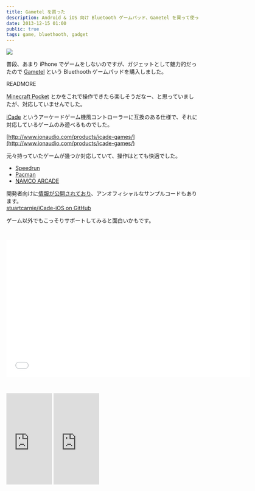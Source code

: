 ```yaml
---
title: Gametel を買った
description: Android & iOS 向け Bluetooth ゲームパッド、Gametel を買って使ってみた感想。
date: 2013-12-15 01:00
public: true
tags: game, bluethooth, gadget
---
```


![](2013-12-15-gametel/gametel.jpg)


普段、あまり iPhone でゲームをしないのですが、ガジェットとして魅力的だったので [Gametel](http://gametel.se/) という Bluethooth ゲームパッドを購入しました。

READMORE

[Minecraft Pocket](https://itunes.apple.com/jp/app/minecraft-pocket-edition/id479516143?mt=8&uo=4&at=10l87J) とかをこれで操作できたら楽しそうだなー、と思っていましたが、対応していませんでした。

[iCade](http://www.ionaudio.com/products/details/icade) というアーケードゲーム機風コントローラーに互換のある仕様で、それに対応しているゲームのみ遊べるものでした。

[http://www.ionaudio.com/products/icade-games/](http://www.ionaudio.com/products/icade-games/)

元々持っていたゲームが幾つか対応していて、操作はとても快適でした。

* [Speedrun](https://itunes.apple.com/app/mos-speedrun/id419215811?mt=8&uo=4&at=10l87J)
* [Pacman](https://itunes.apple.com/jp/app/pakkuman/id281656475?mt=8&uo=4&at=10l87J)
* [NAMCO ARCADE](https://itunes.apple.com/jp/app/namco-arcade/id465606050?mt=8&uo=4&at=10l87J)

開発者向けに[情報が公開されており](http://gametel.se/index.php/Wiki/DevelopForGametel)、アンオフィシャルなサンプルコードもあります。  
[stuartcarnie/iCade-iOS on GitHub](https://github.com/stuartcarnie/iCade-iOS)

ゲーム以外でもこっそりサポートしてみると面白いかもです。

<p style="margin-top: 3em">
<iframe width="640" height="360" src="//www.youtube.com/embed/aX80oHqlh6Y" frameborder="0" allowfullscreen></iframe>
</p>

<p style="margin-top: 3em">
<iframe src="http://rcm-fe.amazon-adsystem.com/e/cm?t=atsushnagased-22&o=9&p=8&l=as1&asins=B009OL0IRG&ref=tf_til&fc1=000000&IS2=1&lt1=_blank&m=amazon&lc1=0000FF&bc1=FFFFFF&bg1=FFFFFF&f=ifr" style="width:120px;height:240px;" scrolling="no" marginwidth="0" marginheight="0" frameborder="0"></iframe>

<iframe src="http://rcm-fe.amazon-adsystem.com/e/cm?t=atsushnagased-22&o=9&p=8&l=as1&asins=B005LYGS5Q&ref=tf_til&fc1=000000&IS2=1&lt1=_blank&m=amazon&lc1=0000FF&bc1=FFFFFF&bg1=FFFFFF&f=ifr" style="width:120px;height:240px;" scrolling="no" marginwidth="0" marginheight="0" frameborder="0"></iframe>
</p>